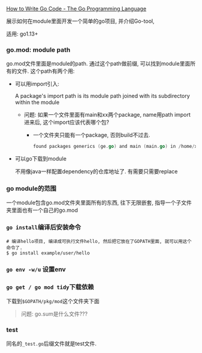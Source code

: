 [How to Write Go Code - The Go Programming Language](https://go.dev/doc/code)

展示如何在module里面开发一个简单的go项目, 并介绍Go-tool, 

适用: go1.13+



### go.mod: module path

go.mod文件里面是module的path. 通过这个path做前缀, 可以找到module里面所有的文件. 这个path有两个用: 

- 可以用import引入:

  A package's import path is its module path joined with its subdirectory within the module

  - 问题: 如果一个文件里面有main和xx两个package, name用path import进来后, 这个import应该代表哪个包?

    - 一个文件夹只能有一个package, 否则build不过去.

      ```go
      found packages generics (ge.go) and main (main.go) in /home/xxx/learn/go_workplace/generics
      ```

- 可以go下载到module

  不用像java一样配置dependency的仓库地址了. 有需要只需要replace

### go module的范围

一个module包含go.mod文件夹里面所有的东西, 往下无限嵌套, 指导一个子文件夹里面也有一个自己的go.mod



### `go install`编译后安装命令

```
# 编译hello项目, 编译成可执行文件hello, 然后把它放在了GOPATH里面, 就可以用这个命令了.
$ go install example/user/hello
```



### `go env -w/u` 设置env





### `go get / go mod tidy`下载依赖

下载到`$GOPATH/pkg/mod`这个文件夹下面



> 问题: go.sum是什么文件???





### test 

同名的`_test.go`后缀文件就是test文件.















